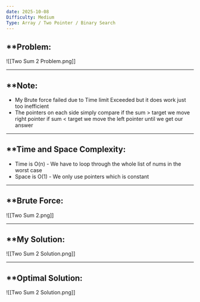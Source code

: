 ```yaml
---
date: 2025-10-08
Difficulty: Medium
Type: Array / Two Pointer / Binary Search
---
```


## **Problem: 

![[Two Sum 2 Problem.png]]

---
## **Note: 

- My Brute force failed due to Time limit Exceeded but it does work just too inefficient 
- The pointers on each side simply compare if the sum > target we move right pointer if sum < target we move the left pointer until we get our answer

---

## **Time and Space Complexity: 
- Time is O(n) - We have to loop through the whole list of nums in the worst case 
- Space is O(1) - We only use pointers which is constant 

--- 

## **Brute Force: 

![[Two Sum 2.png]]

---
## **My Solution: 

![[Two Sum 2 Solution.png]]

---
## **Optimal Solution: 

![[Two Sum 2 Solution.png]]